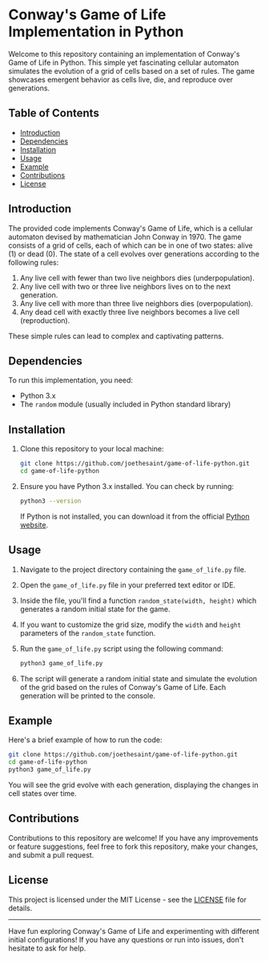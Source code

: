 # Conway's Game of Life Implementation in Python

Welcome to this repository containing an implementation of Conway's Game of Life in Python. This simple yet fascinating cellular automaton simulates the evolution of a grid of cells based on a set of rules. The game showcases emergent behavior as cells live, die, and reproduce over generations.

## Table of Contents

- [Introduction](#introduction)
- [Dependencies](#dependencies)
- [Installation](#installation)
- [Usage](#usage)
- [Example](#example)
- [Contributions](#contributions)
- [License](#license)

## Introduction

The provided code implements Conway's Game of Life, which is a cellular automaton devised by mathematician John Conway in 1970. The game consists of a grid of cells, each of which can be in one of two states: alive (1) or dead (0). The state of a cell evolves over generations according to the following rules:

1. Any live cell with fewer than two live neighbors dies (underpopulation).
2. Any live cell with two or three live neighbors lives on to the next generation.
3. Any live cell with more than three live neighbors dies (overpopulation).
4. Any dead cell with exactly three live neighbors becomes a live cell (reproduction).

These simple rules can lead to complex and captivating patterns.

## Dependencies

To run this implementation, you need:

- Python 3.x
- The `random` module (usually included in Python standard library)

## Installation

1. Clone this repository to your local machine:

   ```bash
   git clone https://github.com/joethesaint/game-of-life-python.git
   cd game-of-life-python
   ```

2. Ensure you have Python 3.x installed. You can check by running:

   ```bash
   python3 --version
   ```

   If Python is not installed, you can download it from the official [Python website](https://www.python.org/downloads/).

## Usage

1. Navigate to the project directory containing the `game_of_life.py` file.

2. Open the `game_of_life.py` file in your preferred text editor or IDE.

3. Inside the file, you'll find a function `random_state(width, height)` which generates a random initial state for the game.

4. If you want to customize the grid size, modify the `width` and `height` parameters of the `random_state` function.

5. Run the `game_of_life.py` script using the following command:

   ```bash
   python3 game_of_life.py
   ```

6. The script will generate a random initial state and simulate the evolution of the grid based on the rules of Conway's Game of Life. Each generation will be printed to the console.

## Example

Here's a brief example of how to run the code:

```bash
git clone https://github.com/joethesaint/game-of-life-python.git
cd game-of-life-python
python3 game_of_life.py
```

You will see the grid evolve with each generation, displaying the changes in cell states over time.

## Contributions

Contributions to this repository are welcome! If you have any improvements or feature suggestions, feel free to fork this repository, make your changes, and submit a pull request.

## License

This project is licensed under the MIT License - see the [LICENSE](LICENSE) file for details.

---

Have fun exploring Conway's Game of Life and experimenting with different initial configurations! If you have any questions or run into issues, don't hesitate to ask for help.